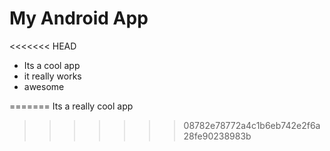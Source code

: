 # My Android App

<<<<<<< HEAD
- Its a cool app
- it really works
- awesome

=======
Its a really cool app
>>>>>>> 08782e78772a4c1b6eb742e2f6a28fe90238983b
